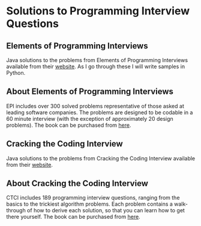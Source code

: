 # Solutions to Programming Interview Questions

## Elements of Programming Interviews

Java solutions to the problems from Elements of Programming Interviews 
available from their [website](http://elementsofprogramminginterviews.com/solutions/).
As I go through these I will write samples in Python.

## About Elements of Programming Interviews

EPI includes over 300 solved problems
representative of those asked at leading software companies.
The problems are designed to be codable in a 60 minute interview 
(with the exception of approximately 20 design problems).
The book can be purchased from [here](http://www.amazon.com/Elements-Programming-Interviews-Java-Insiders/dp/1517435803).

## Cracking the Coding Interview

Java solutions to the problems from Cracking the Coding Interview 
available from their [website](http://www.crackingthecodinginterview.com/solutions.html).

## About Cracking the Coding Interview

CTCI includes 189 programming interview questions, ranging from the basics to the trickiest algorithm problems.
Each problem contains a walk-through of how to derive each solution, so that you can learn how to get there yourself.
The book can be purchased from [here](http://www.amazon.com/Cracking-Coding-Interview-6th-Programming/dp/0984782850).
